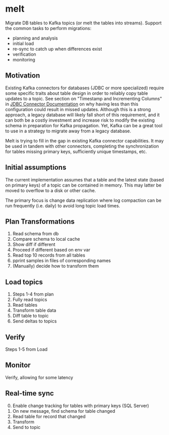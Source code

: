 # melt
Migrate DB tables to Kafka topics (or melt the tables into streams). Support the common tasks to perform migrations:
* planning and analysis
* initial load
* re-sync to catch up when differences exist
* verification
* monitoring


## Motivation

Existing Kafka connectors for databases (JDBC or more specialized) require some
specific traits about table design in order to reliably copy table updates to
a topic. See section on "Timestamp and Incrementing Columns" in [JDBC Connector
Documentation](https://docs.confluent.io/5.1.0/connect/kafka-connect-jdbc/source-connector/index.html)
on why having less than this configuration could result in missed updates.
Although this is a strong approach, a legacy database will likely fall short of
this requirement, and it can both be a costly investment and increase risk to
modify the existing schema in preparation for Kafka propagation. Yet, Kafka can
be a great tool to use in a strategy to migrate away from a legacy database.

Melt is trying to fill in the gap in existing Kafka connector capabilities. It
may be used in tandem with other connectors, completing the synchronization for
tables missing primary keys, sufficiently unique timestamps, etc.


## Initial assumptions

The current implementation assumes that a table and the latest state (based on
primary keys) of a topic can be contained in memory. This may latter be moved to
overflow to a disk or other cache.

The primary focus is change data replication where log compaction can be run
frequently (i.e. daily) to avoid long topic load times.


## Plan Transformations
1. Read schema from db
2. Compare schema to local cache
3. Show diff if different
4. Proceed if different based on env var
5. Read top 10 records from all tables
6. pprint samples in files of corresponding names
7. (Manually) decide how to transform them

## Load topics
1. Steps 1-4 from plan
2. Fully read topics
3. Read tables
4. Transform table data
5. Diff table to topic
6. Send deltas to topics

## Verify
Steps 1-5 from Load

## Monitor
Verify, allowing for some latency

## Real-time sync
0. Enable change tracking for tables with primary keys (SQL Server)
1. On new message, find schema for table changed
2. Read table for record that changed
3. Transform
4. Send to topic
